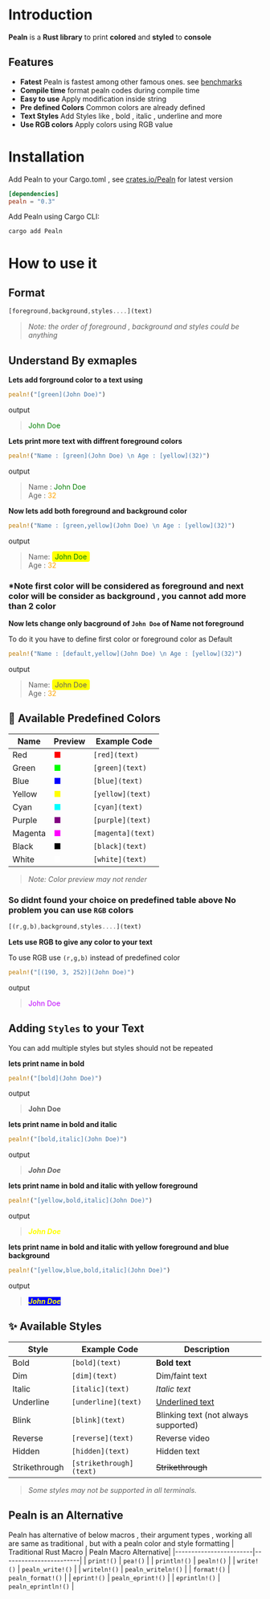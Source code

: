 # Introduction
**Pealn** is a **Rust library** to print **colored** and **styled** to **console**
## Features
- **Fatest** Pealn is fastest among other famous ones. see [benchmarks](./benches/README.md)
- **Compile time** format pealn codes during compile time 
- **Easy to use** Apply modification inside string
- **Pre defined Colors** Common colors  are already defined
- **Text Styles** Add Styles like , bold , italic , underline and more
- **Use RGB colors** Apply colors using RGB value

# Installation
Add Pealn to your Cargo.toml , see [crates.io/Pealn](https://crates.io/crates/pealn) for latest version

```toml
[dependencies]
pealn = "0.3"
```

Add Pealn using Cargo CLI:
```
cargo add Pealn
```

# How to use it
## Format

```rust
[foreground,background,styles....](text) 
```
> *Note: the order of foreground , background and styles could be anything*

## Understand By exmaples
**Lets add forground color to a text using** 
```rust
pealn!("[green](John Doe)") 
```
output
> <span style="color:green">John Doe</span>

**Lets  print more text with diffrent foreground colors**
```rust
pealn!("Name : [green](John Doe) \n Age : [yellow](32)") 
```
output
> Name : <span style="color:green">John Doe</span>  
Age : <span style="color:orange">32</span>

**Now lets add  both foreground and background color**
```rust
pealn!("Name : [green,yellow](John Doe) \n Age : [yellow](32)") 
```
output
>Name: <span style="background-color: yellow; color: green; padding: 2px 6px; border-radius: 4px;">John Doe</span>  
Age : <span style="color:orange">32</span>

### *Note first color will be considered as foreground and next color will be consider as background , you cannot add more than 2 color 

**Now lets change only bacground of `John Doe` of Name not foreground**

To do it you have to define first color or  foreground color as Default
```rust
pealn!("Name : [default,yellow](John Doe) \n Age : [yellow](32)") 
```
output
>Name: <span style="background-color: yellow; padding: 2px 6px; border-radius: 4px;">John Doe</span>  
Age : <span style="color:orange">32</span>

## 🎨 Available Predefined Colors

| Name      | Preview                          | Example Code         |
|-----------|----------------------------------|----------------------|
| Red       | <span style="color:#ff0000;">■</span> | `[red](text)`        |
| Green     | <span style="color:#00ff00;">■</span> | `[green](text)`      |
| Blue      | <span style="color:#0000ff;">■</span> | `[blue](text)`       |
| Yellow    | <span style="color:#ffff00;">■</span> | `[yellow](text)`     |
| Cyan      | <span style="color:#00ffff;">■</span> | `[cyan](text)`       |
| Purple    | <span style="color:#800080;">■</span> | `[purple](text)`     |
| Magenta   | <span style="color:#ff00ff;">■</span> | `[magenta](text)`    |
| Black     | <span style="color:#000000;">■</span> | `[black](text)`      |
| White     | <span style="color:#ffffff;">■</span> | `[white](text)`      |

> *Note: Color preview may not render*

### So didnt found your choice on predefined table above No problem you can use `RGB` colors
```rust
[(r,g,b),background,styles....](text) 
```

**Lets use RGB to give any color to your text**

To use RGB use `(r,g,b)` instead of predefined color

```rust
pealn!("[(190, 3, 252)](John Doe)") 
```
output
> <span style="color: rgb(190, 3, 252);">John Doe</span>

## Adding `Styles` to your Text
You can add multiple styles but styles should not be repeated

**lets print name in bold**

```rust
pealn!("[bold](John Doe)") 
```
output
> <span style="font-weight: bold;">John Doe</span>

**lets print name in bold and italic**

```rust
pealn!("[bold,italic](John Doe)") 
```
output
> <span style="font-weight: bold; font-style: italic;">John Doe</span>

**lets print name in bold and italic with yellow foreground**

```rust
pealn!("[yellow,bold,italic](John Doe)") 
```
output
> <span style="font-weight: bold; font-style: italic; color: yellow;">John Doe</span>

**lets print name in bold and italic with yellow foreground and blue background**

```rust
pealn!("[yellow,blue,bold,italic](John Doe)") 
```
output
> <span style="font-weight: bold; font-style: italic; color: yellow; background-color: blue;">John Doe</span>

## ✨ Available Styles

| Style          | Example Code         | Description                  |
|----------------|---------------------|------------------------------|
| Bold           | `[bold](text)`      | **Bold text**                |
| Dim            | `[dim](text)`       | Dim/faint text               |
| Italic         | `[italic](text)`    | *Italic text*                |
| Underline      | `[underline](text)` | <u>Underlined text</u>       |
| Blink          | `[blink](text)`     | Blinking text (not always supported) |
| Reverse        | `[reverse](text)`   | Reverse video                |
| Hidden         | `[hidden](text)`    | Hidden text                  |
| Strikethrough  | `[strikethrough](text)` | ~~Strikethrough~~           |

> *Some styles may not be supported in all terminals.*

## Pealn is an Alternative
Pealn has alternative of below macros , their argument types , working all are same  as traditional , but with a pealn  color and style formatting
| Traditional Rust Macro | Pealn Macro Alternative|
|------------------------|------------------------|
| `print!()`             | `pea!()`               |
| `println!()`           | `pealn!()`             |
| `write!()`             | `pealn_write!()`       |
| `writeln!()`           | `pealn_writeln!()`     |
| `format!()`            | `pealn_format!()`      |
| `eprint!()`            | `pealn_eprint!()`      |
| `eprintln!()`          | `pealn_eprintln!()`    |
